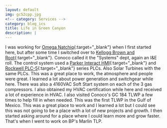 ```yaml
---
layout: default
img: gc52cpp.jpg
<!-- category: Services -->
category: blog_ics
title: Life in Green Canyon
description: |
---
```


I was working for [Omega Natchiq](http://www.asrcenergy.com/omega-natchiq-inc/){:target="_blank"} when I first started here, but after some time I switched over to [Kellogg Brown and Root](http://www.kbr.com/){:target="_blank"}. Conoco called it the "Systems" dept, again an I&E roll. The control system used a [Parker Interact HMI](http://www.parker.com/portal/site/PARKER/menuitem.de7b26ee6a659c147cf26710237ad1ca/?vgnextoid=fcc9b5bbec622110VgnVCM10000032a71dacRCRD&vgnextfmt=default&vgnextdiv=687362&vgnextcatid=2626074&vgnextcat=INTERACT%20DEVELOPMENT%20SOFTWARE&redirect=true){:target="_blank"} and [Rockwell PLC-5](http://ab.rockwellautomation.com/Programmable-Controllers/PLC-5){:target="_blank"} series PLCs. Also Solar Turbines with the same PLCs. This was a great place to work, the atmosphere and people were great. I learned a lot about power generation and switchgear while here. There was also a 4160VAC Soft Start system on each of the 3 gas compressors. I also obtained my HVAC certification while here and received a lot of experience in HVAC. I also visited Conoco's GC 184 TLWP a few times to help fill in when needed. This was the first TLWP in the Gulf of Mexico. This was a great place to work and I learned a lot but I could see this was not going to be a place with a lot of new projects and growth. I then started asking around for a place where I could learn more and grow faster. That's when I went to work on BP's Marlin TLP.